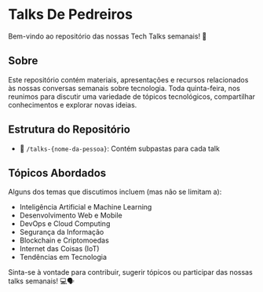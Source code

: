 # Talks De Pedreiros

Bem-vindo ao repositório das nossas Tech Talks semanais! 🚀

## Sobre

Este repositório contém materiais, apresentações e recursos relacionados às nossas conversas semanais sobre tecnologia. Toda quinta-feira, nos reunimos para discutir uma variedade de tópicos tecnológicos, compartilhar conhecimentos e explorar novas ideias.

## Estrutura do Repositório

- 📁 `/talks-{nome-da-pessoa}`: Contém subpastas para cada talk

## Tópicos Abordados

Alguns dos temas que discutimos incluem (mas não se limitam a):

- Inteligência Artificial e Machine Learning
- Desenvolvimento Web e Mobile
- DevOps e Cloud Computing
- Segurança da Informação
- Blockchain e Criptomoedas
- Internet das Coisas (IoT)
- Tendências em Tecnologia

Sinta-se à vontade para contribuir, sugerir tópicos ou participar das nossas talks semanais! 💻🗣️